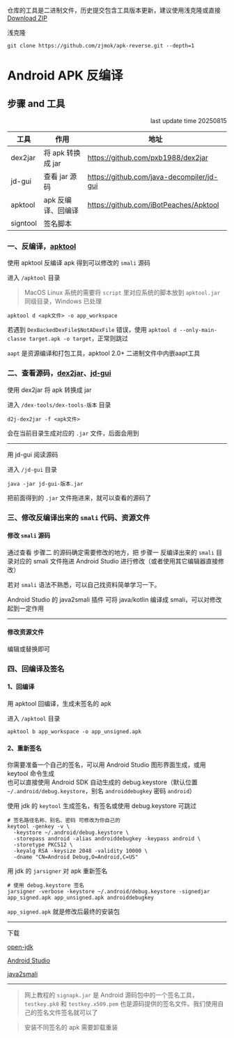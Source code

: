 
仓库的工具是二进制文件，历史提交包含工具版本更新，建议使用浅克隆或直接 [Download ZIP](https://github.com/zjmok/apk-reverse/archive/refs/heads/master.zip)

浅克隆

```
git clone https://github.com/zjmok/apk-reverse.git --depth=1
```

# Android APK 反编译

## 步骤 and 工具

<p align="right">last update time 20250815</p>

工具			| 作用				| 地址
---			| ---				| ---
dex2jar		| 将 apk 转换成 jar	| <https://github.com/pxb1988/dex2jar>
jd-gui		| 查看 jar 源码		| <https://github.com/java-decompiler/jd-gui>
apktool		| apk 反编译、回编译	| <https://github.com/iBotPeaches/Apktool>
signtool	| 签名脚本			| 

### 一、反编译，[apktool](/apktool)

使用 apktool 反编译 apk 得到可以修改的 `smali` 源码

进入 `/apktool` 目录

> MacOS Linux 系统的需要将 `script` 里对应系统的脚本放到 `apktool.jar` 同级目录，Windows 已处理

```
apktool d <apk文件> -o app_workspace
```

若遇到 `DexBackedDexFile$NotADexFile` 错误，使用 `apktool d --only-main-classe target.apk -o target`，正常则跳过

`aapt` 是资源编译和打包工具，apktool 2.0+ 二进制文件中内嵌aapt工具

### 二、查看源码，[dex2jar](/dex-tools)、[jd-gui](/jd-gui)

使用 dex2jar 将 apk 转换成 jar

进入 `/dex-tools/dex-tools-版本` 目录

```
d2j-dex2jar -f <apk文件>
```

会在当前目录生成对应的 `.jar` 文件，后面会用到

---

用 jd-gui 阅读源码

进入 `/jd-gui` 目录

```
java -jar jd-gui-版本.jar
```

把前面得到的 `.jar` 文件拖进来，就可以查看的源码了

### 三、修改反编译出来的 `smali` 代码、资源文件

#### 修改 `smali` 源码

通过查看 步骤二 的源码确定需要修改的地方，把 步骤一 反编译出来的 `smali` 目录对应的 smali 文件拖进 Android Studio 进行修改（或者使用其它编辑器直接修改）

若对 `smali` 语法不熟悉，可以自己找资料简单学习一下。

Android Studio 的 java2smali 插件 可将 java/kotlin 编译成 smali，可以对修改起到一定作用

---

#### 修改资源文件

编辑或替换即可

### 四、回编译及签名

#### 1、回编译

用 apktool 回编译，生成未签名的 apk

进入 `/apktool` 目录

```
apktool b app_workspace -o app_unsigned.apk
```

#### 2、重新签名

你需要准备一个自己的签名，可以用 Android Studio 图形界面生成，或用 keytool 命令生成  
也可以直接使用 Android SDK 自动生成的 debug.keystore（默认位置 `~/.android/debug.keystore`，别名 `androiddebugkey` 密码 `android`）

使用 jdk  的 `keytool` 生成签名，有签名或使用 debug.keystore 可跳过

```
# 签名路径名称、别名、密码 可修改为你自己的
keytool -genkey -v \
  -keystore ~/.android/debug.keystore \
  -storepass android -alias androiddebugkey -keypass android \
  -storetype PKCS12 \
  -keyalg RSA -keysize 2048 -validity 10000 \
  -dname "CN=Android Debug,O=Android,C=US"
```

用 jdk 的 `jarsigner` 对 apk 重新签名

```
# 使用 debug.keystore 签名
jarsigner -verbose -keystore ~/.android/debug.keystore -signedjar app_signed.apk app_unsigned.apk androiddebugkey
```

`app_signed.apk` 就是修改后最终的安装包

---

下载

[open-jdk](https://jdk.java.net/)

[Android Studio](https://developer.android.google.cn/studio)

[java2smali](https://plugins.jetbrains.com/plugin/7385-java2smali/versions)

---

> 网上教程的 `signapk.jar` 是 Android 源码包中的一个签名工具，`testkey.pk8` 和 `testkey.x509.pem` 也是源码提供的签名文件。我们使用自己的签名文件签名就可以了

> 安装不同签名的 apk 需要卸载重装
